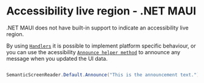 # Accessibility live region - .NET MAUI

.NET MAUI does not have built-in support to indicate an accessibility live region.

By using [`Handlers`](https://learn.microsoft.com/en-us/dotnet/maui/user-interface/handlers) it is possible to implement platform specific behaviour, or you can use the acessibility [`Announce helper method`](https://learn.microsoft.com/en-us/dotnet/maui/fundamentals/accessibility#semantic-screen-reader) to announce any message when you updated the UI data.

```csharp

SemanticScreenReader.Default.Announce("This is the announcement text.");

```
